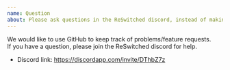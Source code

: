 ```yaml
---
name: Question
about: Please ask questions in the ReSwitched discord, instead of making issues. 
--- 
```

We would like to use GitHub to keep track of problems/feature requests.  
If you have a question, please join the ReSwitched discord for help. 
- Discord link: https://discordapp.com/invite/DThbZ7z 
